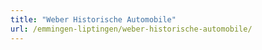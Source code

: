 ```yaml
---
title: "Weber Historische Automobile"
url: /emmingen-liptingen/weber-historische-automobile/
---
```

